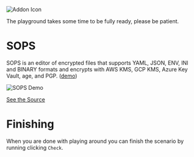 ![Addon Icon](https://avatars.githubusercontent.com/u/129185620?s=280&v=4)

The playground takes some time to be fully ready, please be patient.

# SOPS

SOPS is an editor of encrypted files that supports YAML, JSON, ENV, INI and BINARY formats and encrypts with AWS KMS, GCP KMS, Azure Key Vault, age, and PGP. ([demo](https://www.youtube.com/watch?v=YTEVyLXFiq0))

![SOPS Demo](https://pkg.go.dev/badge/github.com/getsops/sops/v3.svg)

[See the Source](https://github.com/getsops/sops)

# Finishing

When you are done with playing around you can finish the scenario by running clicking `Check`.

